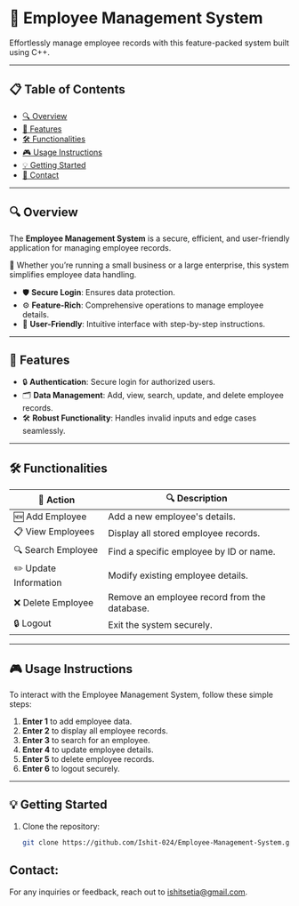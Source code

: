 # 🌟 Employee Management System

Effortlessly manage employee records with this feature-packed system built using C++.

---

## 📋 Table of Contents
- [🔍 Overview](#overview)
- [🌟 Features](#features)
- [🛠️ Functionalities](#functionalities)
- [🎮 Usage Instructions](#usage-instructions)
- [💡 Getting Started](#getting-started)
- [📧 Contact](#contact)

---

## 🔍 Overview

The **Employee Management System** is a secure, efficient, and user-friendly application for managing employee records.

🚀 Whether you’re running a small business or a large enterprise, this system simplifies employee data handling.

- 🛡️ **Secure Login**: Ensures data protection.
- ⚙️ **Feature-Rich**: Comprehensive operations to manage employee details.
- 🌟 **User-Friendly**: Intuitive interface with step-by-step instructions.

---

## 🌟 Features
- 🔒 **Authentication**: Secure login for authorized users.
- 🗂️ **Data Management**: Add, view, search, update, and delete employee records.
- 🛠️ **Robust Functionality**: Handles invalid inputs and edge cases seamlessly.

---

## 🛠️ Functionalities

| 🚀 **Action**        | 🔍 **Description**                              |
|----------------------|-----------------------------------------------|
| 🆕 Add Employee      | Add a new employee's details.                 |
| 📋 View Employees    | Display all stored employee records.          |
| 🔍 Search Employee   | Find a specific employee by ID or name.       |
| ✏️ Update Information| Modify existing employee details.             |
| ❌ Delete Employee   | Remove an employee record from the database.  |
| 🔒 Logout            | Exit the system securely.                     |

---

## 🎮 Usage Instructions

To interact with the Employee Management System, follow these simple steps:

1. **Enter 1** to add employee data.
2. **Enter 2** to display all employee records.
3. **Enter 3** to search for an employee.
4. **Enter 4** to update employee details.
5. **Enter 5** to delete employee records.
6. **Enter 6** to logout securely.

---

## 💡 Getting Started

1. Clone the repository:
   ```bash
   git clone https://github.com/Ishit-024/Employee-Management-System.git

## Contact:
For any inquiries or feedback, reach out to ishitsetia@gmail.com.



